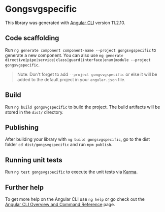 # Gongsvgspecific

This library was generated with [Angular CLI](https://github.com/angular/angular-cli) version 11.2.10.

## Code scaffolding

Run `ng generate component component-name --project gongsvgspecific` to generate a new component. You can also use `ng generate directive|pipe|service|class|guard|interface|enum|module --project gongsvgspecific`.
> Note: Don't forget to add `--project gongsvgspecific` or else it will be added to the default project in your `angular.json` file. 

## Build

Run `ng build gongsvgspecific` to build the project. The build artifacts will be stored in the `dist/` directory.

## Publishing

After building your library with `ng build gongsvgspecific`, go to the dist folder `cd dist/gongsvgspecific` and run `npm publish`.

## Running unit tests

Run `ng test gongsvgspecific` to execute the unit tests via [Karma](https://karma-runner.github.io).

## Further help

To get more help on the Angular CLI use `ng help` or go check out the [Angular CLI Overview and Command Reference](https://angular.io/cli) page.

